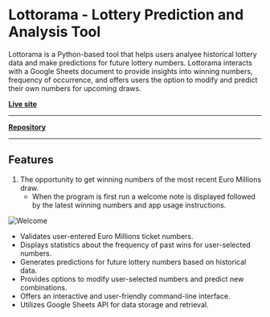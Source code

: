 # Lottorama - Lottery Prediction and Analysis Tool

Lottorama is a Python-based tool that helps users analyee historical lottery data and make predictions for future lottery numbers. Lottorama interacts with a Google Sheets document to provide insights into winning numbers, frequency of occurrence, and offers users the option to modify and predict their own numbers for upcoming draws.

**[Live site](https://lottorama-d338fc131061.herokuapp.com/)**

------------------------------------------------------------------

**[Repository](https://github.com/jjsemaan/lottorama/)**

------------------------------------------------------------------

## Features

1. The opportunity to get winning numbers of the most recent Euro Millions draw.
   * When the program is first run a welcome note is displayed followed by the latest winning numbers and app usage instructions.

![Welcome](assets/images/01-welcome.jpg)

- Validates user-entered Euro Millions ticket numbers.
- Displays statistics about the frequency of past wins for user-selected numbers.
- Generates predictions for future lottery numbers based on historical data.
- Provides options to modify user-selected numbers and predict new combinations.
- Offers an interactive and user-friendly command-line interface.
- Utilizes Google Sheets API for data storage and retrieval.